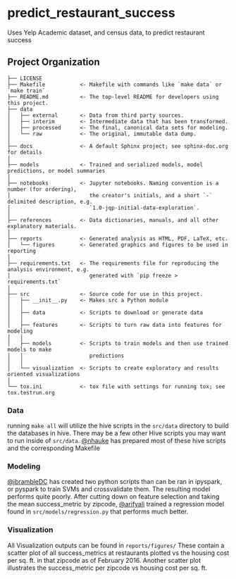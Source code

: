 predict_restaurant_success
==============================

Uses Yelp Academic dataset, and census data, to predict restaurant success

Project Organization
------------

    ├── LICENSE
    ├── Makefile           <- Makefile with commands like `make data` or `make train`
    ├── README.md          <- The top-level README for developers using this project.
    ├── data
    │   ├── external       <- Data from third party sources.
    │   ├── interim        <- Intermediate data that has been transformed.
    │   ├── processed      <- The final, canonical data sets for modeling.
    │   └── raw            <- The original, immutable data dump.
    │
    ├── docs               <- A default Sphinx project; see sphinx-doc.org for details
    │
    ├── models             <- Trained and serialized models, model predictions, or model summaries
    │
    ├── notebooks          <- Jupyter notebooks. Naming convention is a number (for ordering),
    │                         the creator's initials, and a short `-` delimited description, e.g.
    │                         `1.0-jqp-initial-data-exploration`.
    │
    ├── references         <- Data dictionaries, manuals, and all other explanatory materials.
    │
    ├── reports            <- Generated analysis as HTML, PDF, LaTeX, etc.
    │   └── figures        <- Generated graphics and figures to be used in reporting
    │
    ├── requirements.txt   <- The requirements file for reproducing the analysis environment, e.g.
    │                         generated with `pip freeze > requirements.txt`
    │
    ├── src                <- Source code for use in this project.
    │   ├── __init__.py    <- Makes src a Python module
    │   │
    │   ├── data           <- Scripts to download or generate data
    │   │
    │   ├── features       <- Scripts to turn raw data into features for modeling
    │   │
    │   ├── models         <- Scripts to train models and then use trained models to make
    │   │                     predictions
    │   │
    │   └── visualization  <- Scripts to create exploratory and results oriented visualizations
    │
    └── tox.ini            <- tox file with settings for running tox; see tox.testrun.org

### Data
running `make all` will utilize the hive scripts in the `src/data` directory to build the databases in hive. There may be a few
other Hive scripts you may want to run inside of `src/data`. [@nhauke](https://github.com/nhauke) has prepared most of these hive scripts and the
corresponding Makefile

### Modeling
[@jbrambleDC](https://github.com/jbrambledc) has created two python scripts than can be ran in ipyspark, or pyspark to train SVMs and crossvalidate them. The
resulting model performs quite poorly. After cutting down on feature selection and taking the mean success_metric by zipcode,
[@arifyali](https://github.com/arifyali) trained a regression model found in `src/models/regression.py` that performs much  better. 

### Visualization
All Visualization outputs can be found in `reports/figures/` These contain a scatter plot of all success_metrics at restaurants
plotted vs the housing cost per sq. ft. in that zipcode as of February 2016. Another scatter plot illustrates the success_metric
per zipcode vs housing cost per sq. ft. 
